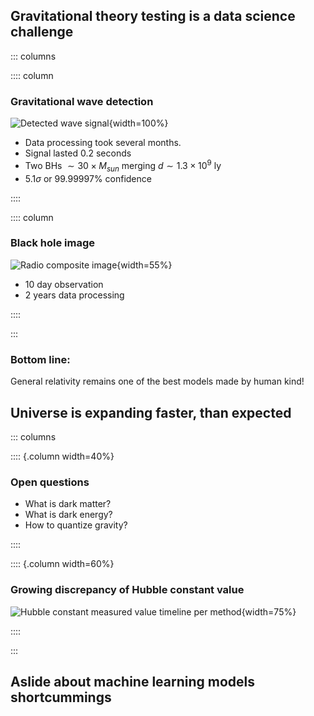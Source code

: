 ## Gravitational theory testing is a data science challenge

::: columns

:::: column

### Gravitational wave detection

![Detected wave signal](data/images/gravitatioanl-wave-detection.png){width=100%}

- Data processing took several months.
- Signal lasted $0.2$ seconds
- Two BHs $\sim 30 \times M_{sun}$ merging $d \sim 1.3\times10^9$ ly
- $5.1 \sigma$ or $99.99997\%$ confidence

::::

:::: column

### Black hole image

![Radio composite image](data/images/blackhole-image.png){width=55%}

- $10$ day observation
- $2$ years data processing

::::

:::

### Bottom line:

General relativity remains one of the best models made by human kind!

## Universe is expanding faster, than expected

::: columns

:::: {.column width=40%}

### Open questions

- What is dark matter?
- What is dark energy?
- How to quantize gravity?

::::

:::: {.column width=60%}

### Growing discrepancy of Hubble constant value

![Hubble constant measured value timeline per method](data/images/cosmology-crisis.png){width=75%}

::::

:::

## Aslide about machine learning models shortcummings
